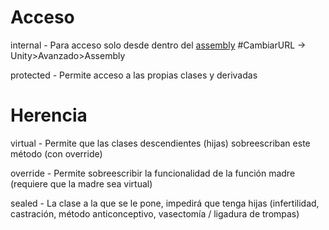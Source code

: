 # Acceso

internal - Para acceso solo desde dentro del [assembly](https://sites.google.com/d/13BAZX83ZVzuHzEhdp8djpzp8Y_hPuGTi/p/1ih7sEBbOHmVFrUcAtXgubw_KtUR3KrmD/edit) #CambiarURL -> Unity>Avanzado>Assembly

protected - Permite acceso a las propias clases y derivadas

# Herencia

virtual - Permite que las clases descendientes (hijas) sobreescriban este método (con override)

override - Permite sobreescribir la funcionalidad de la función madre (requiere que la madre sea virtual)

sealed - La clase a la que se le pone, impedirá que tenga hijas (infertilidad, castración, método anticonceptivo, vasectomía / ligadura de trompas)